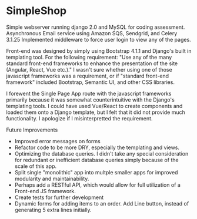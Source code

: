 # SimpleShop
Simple webserver running django 2.0 and MySQL for coding assessment.
Asynchronous Email service using Amazon SQS, Sendgrid, and Celery 3.1.25
Implemented middleware to force user login to view any of the pages.

  Front-end was designed by simply using Bootstrap 4.1.1 and Django's built in templating tool. 
For the following requirement:
"Use any of the many standard front-end frameworks to enhance the presentation of the site
(Angular, React, Vue etc.)."
  I wasn't sure whether using one of those javascript frameworks was a requirement, or if "standard front-end framework" included
Bootstrap, Semantic UI, and other CSS libraries. 

  I forewent the Single Page App route with the javascript frameworks primarily because
it was somewhat counterintuitive with the Django's templating tools. I could have used Vue/React to create components and loaded them 
onto a Django template, but I felt that it did not provide much functionality. I apologize if I misinterpretted the requirement.


Future Improvements
  - Improved error messages on forms
  - Refactor code to be more DRY, especially the templating and views.
  - Optimizing the database queries. I didn't take any special consideration for redundant or inefficient database queries simply because of the scale of this app.
  - Split single "monolithic" app into multple smaller apps for improved modularity and maintainability.
  - Perhaps add a RESTful API, which would allow for full utilization of a Front-end JS framework.
  - Create tests for further development
  - Dynamic forms for adding items to an order. Add Line button, instead of generating 5 extra lines initially.

